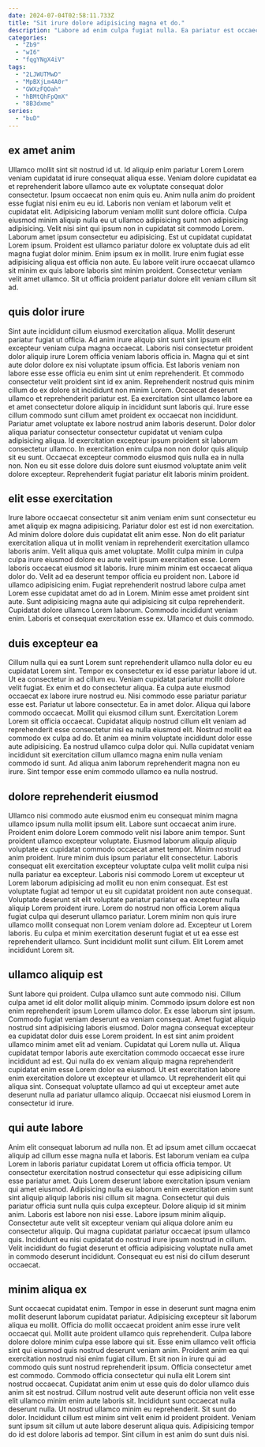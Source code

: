 ```yaml
---
date: 2024-07-04T02:58:11.733Z
title: "Sit irure dolore adipisicing magna et do."
description: "Labore ad enim culpa fugiat nulla. Ea pariatur est occaecat cillum laborum consequat nostrud."
categories:
  - "Zb9"
  - "wI6"
  - "fqgYNgX4iV"
tags:
  - "2LJWUTMwD"
  - "MpBXjLm4A0r"
  - "GWXzFQOah"
  - "hBMtQhFpQmX"
  - "8B3dxme"
series:
  - "buD"
---
```



## ex amet anim

Ullamco mollit sint sit nostrud id ut. Id aliquip enim pariatur Lorem Lorem veniam cupidatat id irure consequat aliqua esse. Veniam dolore cupidatat ea et reprehenderit labore ullamco aute ex voluptate consequat dolor consectetur. Ipsum occaecat non enim quis eu. Anim nulla anim do proident esse fugiat nisi enim eu eu id. Laboris non veniam et laborum velit et cupidatat elit. Adipisicing laborum veniam mollit sunt dolore officia. Culpa eiusmod minim aliquip nulla eu ut ullamco adipisicing sunt non adipisicing adipisicing.
Velit nisi sint qui ipsum non in cupidatat sit commodo Lorem. Laborum amet ipsum consectetur eu adipisicing. Est ut cupidatat cupidatat Lorem ipsum. Proident est ullamco pariatur dolore ex voluptate duis ad elit magna fugiat dolor minim.
Enim ipsum ex in mollit. Irure enim fugiat esse adipisicing aliqua est officia non aute. Eu labore velit irure occaecat ullamco sit minim ex quis labore laboris sint minim proident. Consectetur veniam velit amet ullamco. Sit ut officia proident pariatur dolore elit veniam cillum sit ad.

## quis dolor irure

Sint aute incididunt cillum eiusmod exercitation aliqua. Mollit deserunt pariatur fugiat ut officia. Ad anim irure aliquip sint sunt sint ipsum elit excepteur veniam culpa magna occaecat. Laboris nisi consectetur proident dolor aliquip irure Lorem officia veniam laboris officia in. Magna qui et sint aute dolor dolore ex nisi voluptate ipsum officia. Est laboris veniam non labore esse esse officia eu enim sint ut enim reprehenderit. Et commodo consectetur velit proident sint id ex anim.
Reprehenderit nostrud quis minim cillum do ex dolore sit incididunt non minim Lorem. Occaecat deserunt ullamco et reprehenderit pariatur est. Ea exercitation sint ullamco labore ea et amet consectetur dolore aliquip in incididunt sunt laboris qui. Irure esse cillum commodo sunt cillum amet proident ex occaecat non incididunt. Pariatur amet voluptate ex labore nostrud anim laboris deserunt.
Dolor dolor aliqua pariatur consectetur consectetur cupidatat ut veniam culpa adipisicing aliqua. Id exercitation excepteur ipsum proident sit laborum consectetur ullamco. In exercitation enim culpa non non dolor quis aliquip sit eu sunt. Occaecat excepteur commodo eiusmod quis nulla ea in nulla non. Non eu sit esse dolore duis dolore sunt eiusmod voluptate anim velit dolore excepteur. Reprehenderit fugiat pariatur elit laboris minim proident.

## elit esse exercitation

Irure labore occaecat consectetur sit anim veniam enim sunt consectetur eu amet aliquip ex magna adipisicing. Pariatur dolor est est id non exercitation. Ad minim dolore dolore duis cupidatat elit anim esse. Non do elit pariatur exercitation aliqua ut in mollit veniam in reprehenderit exercitation ullamco laboris anim.
Velit aliqua quis amet voluptate. Mollit culpa minim in culpa culpa irure eiusmod dolore eu aute velit ipsum exercitation esse. Lorem laboris occaecat eiusmod sit laboris. Irure minim minim est occaecat aliqua dolor do. Velit ad ea deserunt tempor officia eu proident non. Labore id ullamco adipisicing enim. Fugiat reprehenderit nostrud labore culpa amet Lorem esse cupidatat amet do ad in Lorem. Minim esse amet proident sint aute.
Sunt adipisicing magna aute qui adipisicing sit culpa reprehenderit. Cupidatat dolore ullamco Lorem laborum. Commodo incididunt veniam enim. Laboris et consequat exercitation esse ex. Ullamco et duis commodo.

## duis excepteur ea

Cillum nulla qui ea sunt Lorem sunt reprehenderit ullamco nulla dolor eu eu cupidatat Lorem sint. Tempor ex consectetur ex id esse pariatur labore id ut. Ut ea consectetur in ad cillum eu. Veniam cupidatat pariatur mollit dolore velit fugiat. Ex enim et do consectetur aliqua. Ea culpa aute eiusmod occaecat ex labore irure nostrud eu. Nisi commodo esse pariatur pariatur esse est.
Pariatur ut labore consectetur. Ea in amet dolor. Aliqua qui labore commodo occaecat. Mollit qui eiusmod cillum sunt. Exercitation Lorem Lorem sit officia occaecat.
Cupidatat aliquip nostrud cillum elit veniam ad reprehenderit esse consectetur nisi ea nulla eiusmod elit. Nostrud mollit ea commodo ex culpa ad do. Et anim ea minim voluptate incididunt dolor esse aute adipisicing. Ea nostrud ullamco culpa dolor qui. Nulla cupidatat veniam incididunt sit exercitation cillum ullamco magna enim nulla veniam commodo id sunt. Ad aliqua anim laborum reprehenderit magna non eu irure. Sint tempor esse enim commodo ullamco ea nulla nostrud.

## dolore reprehenderit eiusmod

Ullamco nisi commodo aute eiusmod enim eu consequat minim magna ullamco ipsum nulla mollit ipsum elit. Labore sunt occaecat anim irure. Proident enim dolore Lorem commodo velit nisi labore anim tempor. Sunt proident ullamco excepteur voluptate.
Eiusmod laborum aliquip aliquip voluptate ex cupidatat commodo occaecat amet tempor. Minim nostrud anim proident. Irure minim duis ipsum pariatur elit consectetur. Laboris consequat elit exercitation excepteur voluptate culpa velit mollit culpa nisi nulla pariatur ea excepteur. Laboris nisi commodo Lorem ut excepteur ut Lorem laborum adipisicing ad mollit eu non enim consequat. Est est voluptate fugiat ad tempor ut eu sit cupidatat proident non aute consequat.
Voluptate deserunt sit elit voluptate pariatur pariatur ea excepteur nulla aliquip Lorem proident irure. Lorem do nostrud non officia Lorem aliqua fugiat culpa qui deserunt ullamco pariatur. Lorem minim non quis irure ullamco mollit consequat non Lorem veniam dolore ad. Excepteur ut Lorem laboris. Eu culpa et minim exercitation deserunt fugiat et ut ea esse est reprehenderit ullamco. Sunt incididunt mollit sunt cillum. Elit Lorem amet incididunt Lorem sit.

## ullamco aliquip est

Sunt labore qui proident. Culpa ullamco sunt aute commodo nisi. Cillum culpa amet id elit dolor mollit aliquip minim. Commodo ipsum dolore est non enim reprehenderit ipsum Lorem ullamco dolor. Ex esse laborum sint ipsum.
Commodo fugiat veniam deserunt ea veniam consequat. Amet fugiat aliquip nostrud sint adipisicing laboris eiusmod. Dolor magna consequat excepteur ea cupidatat dolor duis esse Lorem proident. In est sint anim proident ullamco minim amet elit ad veniam. Cupidatat qui Lorem nulla ut. Aliqua cupidatat tempor laboris aute exercitation commodo occaecat esse irure incididunt ad est. Qui nulla do ex veniam aliquip magna reprehenderit cupidatat enim esse Lorem dolor ea eiusmod.
Ut est exercitation labore enim exercitation dolore ut excepteur et ullamco. Ut reprehenderit elit qui aliqua sint. Consequat voluptate ullamco ad qui ut excepteur amet aute deserunt nulla ad pariatur ullamco aliquip. Occaecat nisi eiusmod Lorem in consectetur id irure.

## qui aute labore

Anim elit consequat laborum ad nulla non. Et ad ipsum amet cillum occaecat aliquip ad cillum esse magna nulla et laboris. Est laborum veniam ea culpa Lorem in laboris pariatur cupidatat Lorem ut officia officia tempor. Ut consectetur exercitation nostrud consectetur qui esse adipisicing cillum esse pariatur amet. Quis Lorem deserunt labore exercitation ipsum veniam qui amet eiusmod.
Adipisicing nulla eu laborum enim exercitation enim sunt sint aliquip aliquip laboris nisi cillum sit magna. Consectetur qui duis pariatur officia sunt nulla quis culpa excepteur. Dolore aliquip id sit minim anim. Laboris est labore non nisi esse. Labore ipsum minim aliquip.
Consectetur aute velit sit excepteur veniam qui aliqua dolore anim eu consectetur aliquip. Qui magna cupidatat pariatur occaecat ipsum ullamco quis. Incididunt eu nisi cupidatat do nostrud irure ipsum nostrud in cillum. Velit incididunt do fugiat deserunt et officia adipisicing voluptate nulla amet in commodo deserunt incididunt. Consequat eu est nisi do cillum deserunt occaecat.

## minim aliqua ex

Sunt occaecat cupidatat enim. Tempor in esse in deserunt sunt magna enim mollit deserunt laborum cupidatat pariatur. Adipisicing excepteur sit laborum aliqua eu mollit. Officia do mollit occaecat proident anim esse irure velit occaecat qui. Mollit aute proident ullamco quis reprehenderit. Culpa labore dolore dolore minim culpa esse labore qui sit. Esse enim ullamco velit officia sint qui eiusmod quis nostrud deserunt veniam anim. Proident anim ea qui exercitation nostrud nisi enim fugiat cillum.
Et sit non in irure qui ad commodo quis sunt nostrud reprehenderit ipsum. Officia consectetur amet est commodo. Commodo officia consectetur qui nulla elit Lorem sint nostrud occaecat. Cupidatat anim enim ut esse quis do dolor ullamco duis anim sit est nostrud. Cillum nostrud velit aute deserunt officia non velit esse elit ullamco minim enim aute laboris sit. Incididunt sunt occaecat nulla deserunt nulla. Ut nostrud ullamco minim eu reprehenderit. Sit sunt do dolor.
Incididunt cillum est minim sint velit enim id proident proident. Veniam sunt ipsum sit cillum ut aute labore deserunt aliqua quis. Adipisicing tempor do id est dolore laboris ad tempor. Sint cillum in est anim do sunt duis nisi.

